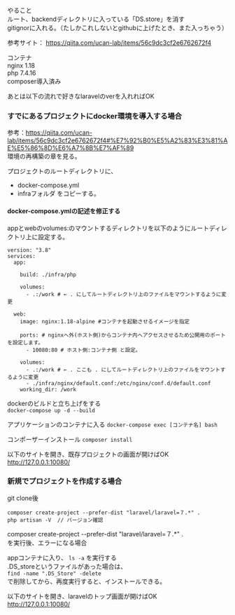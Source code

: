 やること  
ルート、backendディレクトリに入っている「DS.store」を消す  
gitignorに入れる。（たしかこれしないとgithubに上げたとき、また入っちゃう）

参考サイト： 
https://qiita.com/ucan-lab/items/56c9dc3cf2e6762672f4  
  
コンテナ  
nginx 1.18  
php 7.4.16  
composer導入済み  
  
あとは以下の流れで好きなlaravelのverを入れればOK

### すでにあるプロジェクトにdocker環境を導入する場合
参考：https://qiita.com/ucan-lab/items/56c9dc3cf2e6762672f4#%E7%92%B0%E5%A2%83%E3%81%AE%E5%86%8D%E6%A7%8B%E7%AF%89  
環境の再構築の章を見る。

プロジェクトのルートディレクトリに、
 - docker-compose.yml
 - infraフォルダ
をコピーする。

#### docker-compose.ymlの記述を修正する
appとwebのvolumes:のマウントするディレクトリを以下のようにルートディレクトリ上に設定する。

```
version: "3.8"
services:
  app:

    build: ./infra/php

    volumes:
      - .:/work # ← . にしてルートディレクトリ上のファイルをマウントするように変更
      
  web:
    image: nginx:1.18-alpine #コンテナを起動させるイメージを指定

    ports: # nginxへ外(ホスト側)からコンテナ内へアクセスさせるため公開用のポートを設定します。
      - 10080:80 # ホスト側:コンテナ側 と設定。

    volumes:
      - .:/work # ← . ここも . にしてルートディレクトリ上のファイルをマウントするように変更
      - ./infra/nginx/default.conf:/etc/nginx/conf.d/default.conf
    working_dir: /work
```

dockerのビルドと立ち上げをする  
`docker-compose up -d --build`

アプリケーションのコンテナに入る
`docker-compose exec [コンテナ名] bash`  

コンポーザーインストール
`composer install`

以下のサイトを開き、既存プロジェクトの画面が開けばOK    
http://127.0.0.1:10080/
  
### 新規でプロジェクトを作成する場合

git clone後  
  
```
composer create-project --prefer-dist "laravel/laravel=７.*" .  
php artisan -V  // バージョン確認  
```

composer create-project --prefer-dist "laravel/laravel=７.*" .  
を実行後、エラーになる場合  
  
appコンテナに入り、
`ls -a`
を実行する  
.DS_storeというファイルがあった場合は、  
`find -name ".DS_Store" -delete`  
で削除してから、再度実行すると、インストールできる。  
  
以下のサイトを開き、laravelのトップ画面が開けばOK    
http://127.0.0.1:10080/
